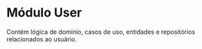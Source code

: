 # Módulo User

Contém lógica de domínio, casos de uso, entidades e repositórios relacionados ao usuário.

